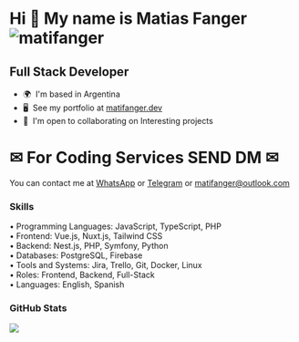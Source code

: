 Hi 👋 My name is Matias Fanger <img src="https://komarev.com/ghpvc/?username=matifanger&color=brightgreen" alt="matifanger" /> 
==============================

Full Stack Developer
-----------------

* 🌍  I'm based in Argentina
* 🖥️  See my portfolio at [matifanger.dev](http://matifanger.dev)
* 🤝  I'm open to collaborating on Interesting projects

<!-- <a href="https://www.twitter.com/matifanger" target="_blank" rel="noreferrer"><img
src="https://img.shields.io/twitter/follow/matifanger?logo=twitter&style=for-the-badge&color=0891b2&labelColor=1c1917"
/></a> -->

# ✉ For Coding Services SEND DM ✉
You can contact me at [WhatsApp](https://wa.link/aq1xfn) or [Telegram](https://t.me/matifanger) or [matifanger@outlook.com](mailto:matifanger@outlook.com)

### Skills
<p align="left">
• Programming Languages: JavaScript, TypeScript, PHP<br/>
• Frontend: Vue.js, Nuxt.js, Tailwind CSS<br/>
• Backend: Nest.js, PHP, Symfony, Python<br/>
• Databases: PostgreSQL, Firebase<br/>
• Tools and Systems: Jira, Trello, Git, Docker, Linux<br/>
• Roles: Frontend, Backend, Full-Stack<br/>
• Languages: English, Spanish<br/>

</p>

### GitHub Stats

<a href="http://www.github.com/matifanger"><img src="https://github-readme-streak-stats.herokuapp.com/?user=matifanger&stroke=ffffff&background=1c1917&ring=0891b2&fire=0891b2&currStreakNum=ffffff&currStreakLabel=0891b2&sideNums=ffffff&sideLabels=ffffff&dates=ffffff&hide_border=true" /></a>
